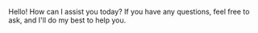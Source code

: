 Hello! How can I assist you today? If you have any questions, feel free to ask, and I'll do my best to help you.